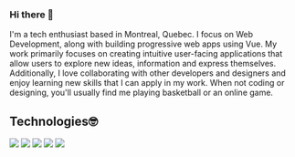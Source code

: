 ### Hi there 👋
I'm a tech enthusiast based in Montreal, Quebec. I focus on Web Development, along with building progressive web apps using Vue. My work primarily focuses on creating intuitive user-facing applications that allow users to explore new ideas, information and express themselves. Additionally, I love collaborating with other developers and designers and enjoy learning new skills that I can apply in my work. When not coding or designing, you'll usually find me playing basketball or an online game.

## Technologies🤓
![](https://img.shields.io/badge/Editor-VS-Code-informational?style=flat&logo=<editor>&logoColor=white&color=3786ed)
![](https://img.shields.io/badge/Code-Python-informational?style=flat&logo=<python>&logoColor=white&color=425df5)
![](https://img.shields.io/badge/Code-Javascript-informational?style=flat&logo=<python>&logoColor=white&color=f5e042)
![](https://img.shields.io/badge/Code-VueJs-informational?style=flat&logo=<VueJS>&logoColor=white&color=2bbc8a)
![](https://img.shields.io/badge/Code-AWS-informational?style=flat&logo=<VueJS>&logoColor=white&color=f59842)

<!--
**itsminani/itsminani** is a ✨ _special_ ✨ repository because its `README.md` (this file) appears on your GitHub profile.

Here are some ideas to get you started:

- 🔭 I’m currently working on ...
- 🌱 I’m currently learning ...
- 👯 I’m looking to collaborate on ...
- 🤔 I’m looking for help with ...
- 💬 Ask me about ...
- 📫 How to reach me: ...
- 😄 Pronouns: ...
- ⚡ Fun fact: ...
-->
<!-- Banner Goes Here -->
<!-- I'm a tech enthusiast based in Montreal, Quebec. I focus on Web Development, along with building progressive web apps using Vue. My work primarily focuses on creating intuitive user-facing applications that allow users to explore new ideas, information and express themselves. Additionally, I love collaborating with other developers and designers and enjoy learning new skills that I can apply in my work. When not coding or designing, you'll usually find me playing basketball or an online game. -->
